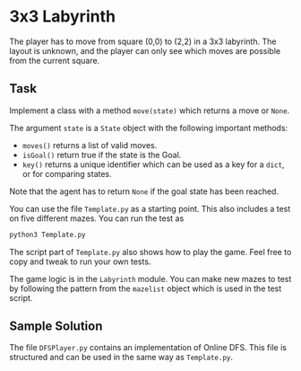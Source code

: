 # 3x3 Labyrinth

The player has to move from square (0,0) to (2,2) in a 3x3 labyrinth.
The layout is unknown, and the player can only see which moves are
possible from the current square.

## Task

Implement a class with a method `move(state)` which returns a move
or `None`.

The argument `state` is a `State` object with the following important 
methods:

+ `moves()` returns a list of valid moves.
+ `isGoal()` return true if the state is the Goal.
+ `key()` returns a unique identifier which can be used as a key for a `dict`,
  or for comparing states.

Note that the agent has to return `None` if the goal state has been reached.

You can use the file `Template.py` as a starting point.  This also includes
a test on five different mazes.  You can run the test as

```sh
python3 Template.py
```

The script part of `Template.py` also shows how to play the game.
Feel free to copy and tweak to run your own tests.

The game logic is in the `Labyrinth` module.   You can make new mazes to test
by following the pattern from the `mazelist` object which is used in the test
script.

## Sample Solution

The file `DFSPlayer.py` contains an implementation of Online DFS.
This file is structured and can be used in the same way as `Template.py`.

